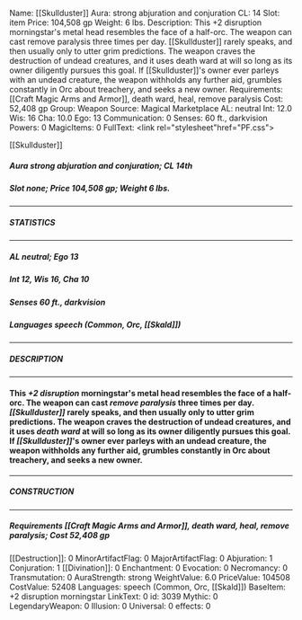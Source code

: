 Name: [[Skullduster]]
Aura: strong abjuration and conjuration
CL: 14
Slot: item
Price: 104,508 gp
Weight: 6 lbs.
Description: This +2 disruption morningstar's metal head resembles the face of a half-orc. The weapon can cast remove paralysis three times per day. [[Skullduster]] rarely speaks, and then usually only to utter grim predictions. The weapon craves the destruction of undead creatures, and it uses death ward at will so long as its owner diligently pursues this goal. If [[Skullduster]]'s owner ever parleys with an undead creature, the weapon withholds any further aid, grumbles constantly in Orc about treachery, and seeks a new owner.
Requirements: [[Craft Magic Arms and Armor]], death ward, heal, remove paralysis
Cost: 52,408 gp
Group: Weapon
Source: Magical Marketplace
AL: neutral
Int: 12.0
Wis: 16
Cha: 10.0
Ego: 13
Communication: 0
Senses: 60 ft., darkvision
Powers: 0
MagicItems: 0
FullText: <link rel="stylesheet"href="PF.css"><div class="heading"><p class="alignleft">[[Skullduster]]</p><div style="clear: both;"></div></div><div><h5><b>Aura </b>strong abjuration and conjuration; <b>CL </b>14th</h5><h5><b>Slot </b>none; <b>Price </b>104,508 gp; <b>Weight </b>6 lbs.</h5></div><hr/><div><h5><b>STATISTICS</b></h5></div><hr/><div><h5><b>AL </b>neutral; <b>Ego </b>13</h5><h5><b>Int </b>12, <b>Wis </b>16, <b>Cha </b>10</h5><h5><b>Senses </b>60 ft., darkvision</h5><h5><b>Languages </b>speech (Common, Orc, [[Skald]])</h5></div><hr/><div><h5><b>DESCRIPTION</b></h5></div><hr/><div><h4><p>This <i>+2 disruption</i> morningstar's metal head resembles the face of a half-orc. The weapon can cast <i>remove paralysis</i> three times per day. <i>[[Skullduster]]</i> rarely speaks, and then usually only to utter grim predictions. The weapon craves the destruction of undead creatures, and it uses <i>death ward</i> at will so long as its owner diligently pursues this goal. If <i>[[Skullduster]]</i>'s owner ever parleys with an undead creature, the weapon withholds any further aid, grumbles constantly in Orc about treachery, and seeks a new owner.</p></h4></div><hr/><div><h5><b>CONSTRUCTION</b></h5></div><hr/><div><h5><b>Requirements </b>[[Craft Magic Arms and Armor]], <i>death ward</i>, <i>heal</i>, <i>remove paralysis</i>; <b>Cost </b>52,408 gp</h5></div>
[[Destruction]]: 0
MinorArtifactFlag: 0
MajorArtifactFlag: 0
Abjuration: 1
Conjuration: 1
[[Divination]]: 0
Enchantment: 0
Evocation: 0
Necromancy: 0
Transmutation: 0
AuraStrength: strong
WeightValue: 6.0
PriceValue: 104508
CostValue: 52408
Languages: speech (Common, Orc, [[Skald]])
BaseItem: +2 disruption morningstar
LinkText: 0
id: 3039
Mythic: 0
LegendaryWeapon: 0
Illusion: 0
Universal: 0
effects: 0
